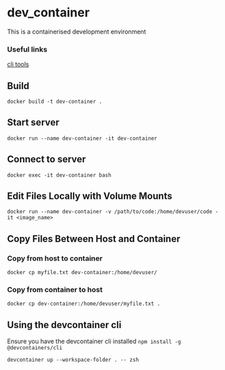 # dev_container

This is a containerised development environment

### Useful links

[cli tools](https://www.josean.com/posts/7-amazing-cli-tools)

## Build

`docker build -t dev-container .`

## Start server

`docker run --name dev-container -it dev-container`

## Connect to server

`docker exec -it dev-container bash`

## Edit Files Locally with Volume Mounts

`docker run --name dev-container -v /path/to/code:/home/devuser/code -it <image_name>`

## Copy Files Between Host and Container

### Copy from host to container

`docker cp myfile.txt dev-container:/home/devuser/`

### Copy from container to host

`docker cp dev-container:/home/devuser/myfile.txt .`

## Using the devcontainer cli

Ensure you have the devcontainer cli installed
`npm install -g @devcontainers/cli`

`devcontainer up --workspace-folder . -- zsh`
